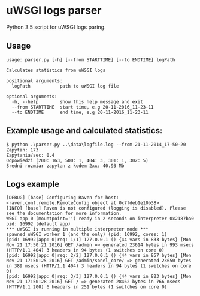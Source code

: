# uWSGI logs parser
Python 3.5 script for uWSGI logs paring.

## Usage

    usage: parser.py [-h] [--from STARTTIME] [--to ENDTIME] logPath

    Calculates statistics from uWSGI logs

    positional arguments:
      logPath           path to uWSGI log file

    optional arguments:
      -h, --help        show this help message and exit
      --from STARTTIME  start time, e.g 20-11-2016_11-23-11
      --to ENDTIME      end time, e.g 20-11-2016_11-23-11

## Example usage and calculated statistics:

    $ python .\parser.py ..\data\logfile.log --from 21-11-2014_17-50-20
    Zapytan: 173
    Zapytania/sec: 0.4
    Odpowiedzi (200: 163, 500: 1, 404: 3, 301: 1, 302: 5)
    Sredni rozmiar zapytan z kodem 2xx: 40.93 Mb

## Logs example

    [DEBUG] [base] Configuring Raven for host: <raven.conf.remote.RemoteConfig object at 0x7fdeb1e10b38>
    [INFO] [base] Raven is not configured (logging is disabled). Please see the documentation for more information.
    WSGI app 0 (mountpoint='') ready in 2 seconds on interpreter 0x2187ba0 pid: 16992 (default app)
    *** uWSGI is running in multiple interpreter mode ***
    spawned uWSGI worker 1 (and the only) (pid: 16992, cores: 1)
    [pid: 16992|app: 0|req: 1/1] 127.0.0.1 () {44 vars in 833 bytes} [Mon Nov 21 17:50:21 2016] GET /admin => generated 23614 bytes in 993 msecs (HTTP/1.1 404) 3 headers in 94 bytes (1 switches on core 0)
    [pid: 16992|app: 0|req: 2/2] 127.0.0.1 () {44 vars in 857 bytes} [Mon Nov 21 17:50:25 2016] GET /admin/sonel_core/ => generated 23650 bytes in 389 msecs (HTTP/1.1 404) 3 headers in 94 bytes (1 switches on core 0)
    [pid: 16992|app: 0|req: 3/3] 127.0.0.1 () {44 vars in 823 bytes} [Mon Nov 21 17:50:28 2016] GET / => generated 28462 bytes in 766 msecs (HTTP/1.1 200) 6 headers in 251 bytes (1 switches on core 0)


